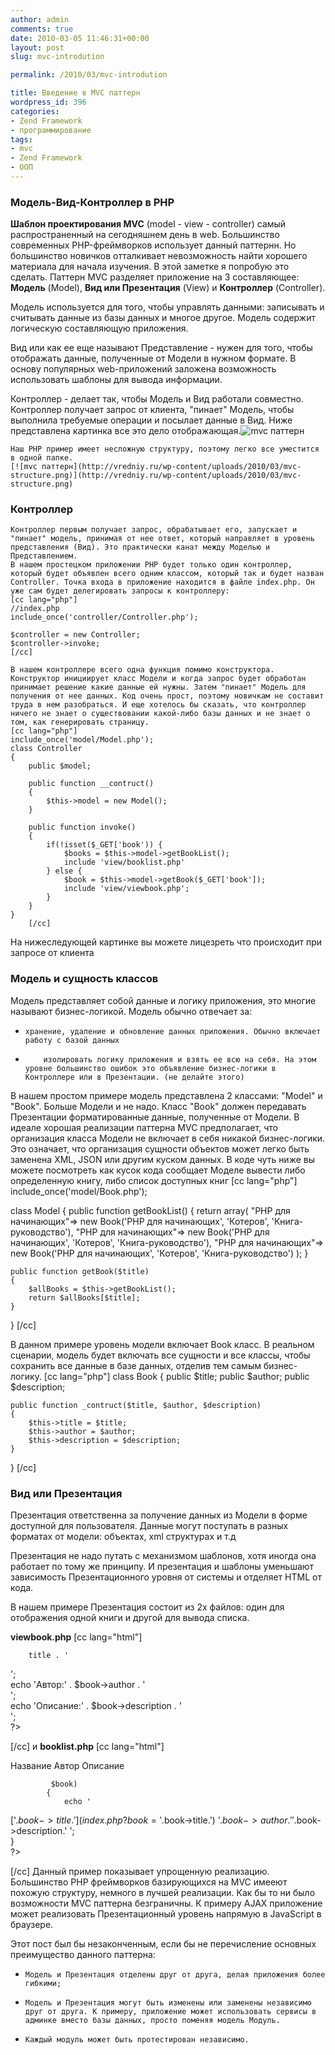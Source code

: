 ```yaml
---
author: admin
comments: true
date: 2010-03-05 11:46:31+00:00
layout: post
slug: mvc-introdution

permalink: /2010/03/mvc-introdution

title: Введение в MVC паттерн
wordpress_id: 396
categories:
- Zend Framework
- программирование
tags:
- mvc
- Zend Framework
- ООП
---
```


### Модель-Вид-Контроллер в PHP


**Шаблон проектирования MVC** (model - view - controller) самый распространенный на сегодняшнем день в web. Большинство современных PHP-фреймворков использует данный паттернн. Но большинство новичков отталкивает невозможность найти хорошего материала для начала изучения. В этой заметке я попробую это сделать. <!-- more -->
Паттерн MVC разделяет приложение на 3 составляющее: **Модель** (Model), **Вид или Презентация** (View) и **Контроллер** (Controller).

Модель используется для того, чтобы управлять данными: записывать и считывать данные из базы данных и многое другое. Модель содержит логическую составляющую приложения.

Вид или как ее еще называют Представление - нужен для того, чтобы отображать данные, полученные от Модели в нужном формате. В основу популярных web-приложений заложена возможность использовать шаблоны для вывода информации.

Контроллер - делает так, чтобы Модель и Вид работали совместно. Контроллер получает запрос от клиента, "пинает" Модель, чтобы выполнила требуемые операции и посылает данные в Вид.
	Ниже представлена картинка все это дело отображающая.![mvc паттерн](http://vredniy.ru/wp-content/uploads/2010/03/mvc-collaboration.png)
	
	Наш PHP пример имеет несложную структуру, поэтому легко все уместится в одной папке.
	[![mvc паттерн](http://vredniy.ru/wp-content/uploads/2010/03/mvc-structure.png)](http://vredniy.ru/wp-content/uploads/2010/03/mvc-structure.png)
	
	

### Контроллер


	Контроллер первым получает запрос, обрабатывает его, запускает и "пинает" модель, принимая от нее ответ, который направляет в уровень представления (Вид). Это практически канат между Моделью и Представлением. 
	В нашем простецком приложении PHP будет только один контроллер, который будет объявлен всего одним классом, который так и будет назван Controller. Точка входа в приложение находится в файле index.php. Он уже сам будет делегировать запросы к контроллеру:
	[cc lang="php"]
	//index.php
	include_once('controller/Controller.php');
	
	$controller = new Controller;
	$controller->invoke;
	[/cc]
	
	В нашем контроллере всего одна функция помимо конструктора. Конструктор инициирует класс Модели и когда запрос будет обработан принимает решение какие данные ей нужны. Затем "пинает" Модель для получения от нее данных. Код очень прост, поэтому новичкам не составит труда в нем разобраться. И еще хотелось бы сказать, что контроллер ничего не знает о существовании какой-либо базы данных и не знает о том, как генерировать страницу.
	[cc lang="php"]
	include_once('model/Model.php');
	class Controller 
	{
		public $model;
		
		public function __contruct() 
		{
			$this->model = new Model();
		}
		
		public function invoke()
		{
			if(!isset($_GET['book')) {
				$books = $this->model->getBookList();
				include 'view/booklist.php'
			} else {
				$book = $this->model->getBook($_GET['book']);
				include 'view/viewbook.php';
			}
		}
	}
		[/cc]		
На нижеследующей картинке вы можете лицезреть что происходит при запросе от клиента






### Модель и сущность классов


Модель представляет собой данные и логику приложения, это многие называют бизнес-логикой. Модель обычно отвечает за:


	
  * 	хранение, удаление и обновление данных приложения. Обычно включает работу с базой данных

	
  * 		изолировать логику приложения и взять ее всю на себя. На этом уровне большинство ошибок это объявление бизнес-логики в Контроллере или в Презентации. (не делайте этого)




		
В нашем простом примере модель представлена 2 классами: "Model" и "Book". Больше Модели и не надо. 	Класс "Book" должен передавать Презентации форматированные данные, полученные от Модели. В идеале хорошая реализации паттерна MVC предполагает, что организация класса Модели не включает в себя никакой бизнес-логики. Это означает, что организация сущности объектов может легко быть заменена XML, JSON или другим куском данных. В коде чуть ниже вы можете посмотреть как кусок кода сообщает Моделе вывести либо определенную книгу, либо список доступных книг
[cc lang="php"]
include_once('model/Book.php');

class Model
{
	public function getBookList() 
	{
		return array(
			"PHP для начинающих"=> new Book('PHP для начинающих', 'Котеров', 'Книга-руководство'),
			"PHP для начинающих"=> new Book('PHP для начинающих', 'Котеров', 'Книга-руководство'),
			"PHP для начинающих"=> new Book('PHP для начинающих', 'Котеров', 'Книга-руководство')
		);
	}
	
	public function getBook($title)
	{
		$allBooks = $this->getBookList();
		return $allBooks[$title];
	}
}
[/cc]

В данном примере уровень модели включает Book класс. В реальном сценарии, модель будет включать все сущности и все классы, чтобы сохранить все данные в базе данных, отделив тем самым бизнес-логику.
[cc lang="php"]
class Book 
{
	public $title;
	public $author;
	public $description;
	
	public function _contruct($title, $author, $description)
	{
		$this->title = $title;
		$this->author = $author;
		$this->description = $description;
	}
}
[/cc]


### Вид или Презентация



Презентация ответственна за получение данных из Модели в форме доступной для пользователя. Данные могут поступать в разных форматах от модели: объектах, xml структурах и т.д

Презентация не надо путать с механизмом шаблонов, хотя иногда она работает по тому же принципу. И презентация и шаблоны уменьшают зависимость Презентационного уровня от системы и отделяет HTML от кода. 

В нашем примере Презентация состоит из 2х файлов: один для отображения одной книги и другой для вывода списка.

**viewbook.php**
[cc lang="html"]
 
	  
	  
		title . '  
';  
			echo 'Автор:' . $book->author . '  
';  
			echo 'Описание:' . $book->description . '  
';  
		?>  
	  
 
[/cc]
и **booklist.php**
[cc lang="html"]

     
	  
		

 
			

Название
Автор
Описание
 
			 $book)  
			{  
				echo '

['.$book->title.'](index.php?book='.$book->title.')
'.$book->author.'
'.$book->description.'
';  
			}  
			?>  
		  
	  
 
[/cc]
Данный пример показывает упрощенную реализацию. Большинство PHP фреймворков базирующихся на MVC имееют похожую структуру, немного в лучшей реализации. Как бы то ни было возможности MVC паттерна безграничны. К примеру AJAX приложение может реализовать Презентационный уровень напрямую в JavaScript в браузере. 

Этот пост был бы незаконченным, если бы не перечисление основных преимущество данного паттерна:


	
  * 	Модель и Презентация отделены друг от друга, делая приложения более гибкими;

	
  * 	Модель и Презентация могут быть изменены или заменены независимо друг от друга. К примеру, приложение может использовать сервисы в админке вместо базы данных, просто поменяя модель Модуль.

	
  * 	Каждый модуль может быть протестирован независимо.




			
